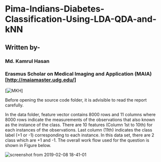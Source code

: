 # Pima-Indians-Diabetes-Classification-Using-LDA-QDA-and-kNN

## Written by-
### Md. Kamrul Hasan 
### Erasmus Scholar on Medical Imaging and Application (MAIA) [http://maiamaster.udg.edu/]
[![MKH](https://cdn.rawgit.com/sindresorhus/awesome/d7305f38d29fed78fa85652e3a63e154dd8e8829/media/badge.svg)] <br />

Before opening the source code folder, it is advisible to read the report carefully. 

In the data folder, feature vector contains 8000 rows and 11 columns where 8000 rows indicate the measurements of the observations that also known as the instance of the class. There are 10 features (Column 1st to 10th) for each instances of the observations. Last column (11th) indicates the class label (+1 or -1) corresponding to each instance. In this data set, there are 2 class which are +1 and -1. The overall work flow used for the question is shown in Figure below. 

![screenshot from 2019-02-08 18-41-01](https://user-images.githubusercontent.com/32570071/52495875-342cf980-2bd2-11e9-9afe-6da0b9b778e5.png)
